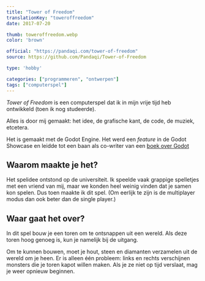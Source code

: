```yaml
---
title: "Tower of Freedom"
translationKey: "toweroffreedom"
date: 2017-07-20

thumb: toweroffreedom.webp
color: 'brown'

official: "https://pandaqi.com/tower-of-freedom"
source: https://github.com/Pandaqi/Tower-of-Freedom

type: 'hobby'

categories: ["programmeren", "ontwerpen"]
tags: ["computerspel"]
---
```


_Tower of Freedom_ is een computerspel dat ik in mijn vrije tijd heb ontwikkeld (toen ik nog studeerde).

Alles is door mij gemaakt: het idee, de grafische kant, de code, de muziek, etcetera.

Het is gemaakt met de Godot Engine. Het werd een _feature_ in de Godot Showcase en leidde tot een baan als co-writer van een [boek over Godot](nl/schrijven/non-fictie/godot-book/)

## Waarom maakte je het?
Het spelidee ontstond op de universiteit. Ik speelde vaak grappige spelletjes met een vriend van mij, maar we konden heel weinig vinden dat je samen kon spelen. Dus toen maakte ik dit spel. (Om eerlijk te zijn is de multiplayer modus dan ook beter dan de single player.)

## Waar gaat het over?
In dit spel bouw je een toren om te ontsnappen uit een wereld. Als deze toren hoog genoeg is, kun je namelijk bij de uitgang.

Om te kunnen bouwen, moet je hout, steen en diamanten verzamelen uit de wereld om je heen. Er is alleen één probleem: links en rechts verschijnen monsters die je toren kapot willen maken. Als je ze niet op tijd verslaat, mag je weer opnieuw beginnen.